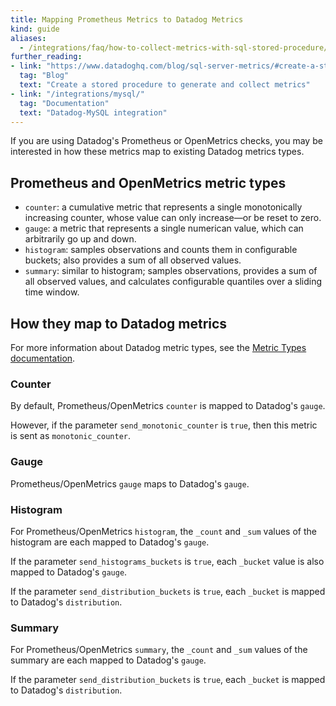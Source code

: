 ```yaml
---
title: Mapping Prometheus Metrics to Datadog Metrics
kind: guide
aliases:
  - /integrations/faq/how-to-collect-metrics-with-sql-stored-procedure/
further_reading:
- link: "https://www.datadoghq.com/blog/sql-server-metrics/#create-a-stored-procedure-to-generate-and-collect-metrics"
  tag: "Blog"
  text: "Create a stored procedure to generate and collect metrics"
- link: "/integrations/mysql/"
  tag: "Documentation"
  text: "Datadog-MySQL integration"
---
```


If you are using Datadog's Prometheus or OpenMetrics checks, you may be interested in how these metrics map to existing Datadog metrics types. 

## Prometheus and OpenMetrics metric types

* `counter`: a cumulative metric that represents a single monotonically increasing counter, whose value can only increase—or be reset to zero.
* `gauge`: a metric that represents a single numerican value, which can arbitrarily go up and down.
* `histogram`: samples observations and counts them in configurable buckets; also provides a sum of all observed values.
* `summary`: similar to histogram; samples observations, provides a sum of all observed values, and calculates configurable quantiles over a sliding time window.

## How they map to Datadog metrics

For more information about Datadog metric types, see the [Metric Types documentation][1].

### Counter

By default, Prometheus/OpenMetrics `counter` is mapped to Datadog's `gauge`.

However, if the parameter `send_monotonic_counter` is `true`, then this metric is sent as `monotonic_counter`.

### Gauge

Prometheus/OpenMetrics `gauge` maps to Datadog's `gauge`.

### Histogram

For Prometheus/OpenMetrics `histogram`, the `_count` and `_sum` values of the histogram are each mapped to Datadog's `gauge`.

If the parameter `send_histograms_buckets` is `true`, each `_bucket` value is also mapped to Datadog's `gauge`.

If the parameter `send_distribution_buckets` is `true`, each `_bucket` is mapped to Datadog's `distribution`.

### Summary

For Prometheus/OpenMetrics `summary`, the `_count` and `_sum` values of the summary are each mapped to Datadog's `gauge`.

If the parameter `send_distribution_buckets` is `true`, each `_bucket` is mapped to Datadog's `distribution`.

[1]: /developers/metrics/types/
